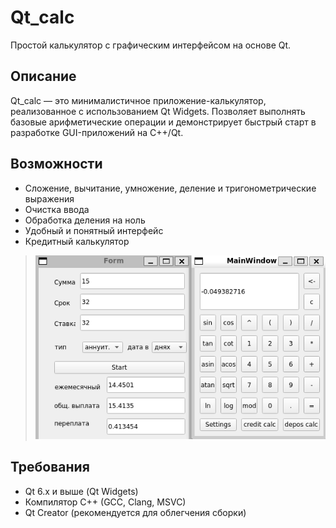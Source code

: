 # Qt_calc

Простой калькулятор с графическим интерфейсом на основе Qt.

## Описание

Qt_calc — это минималистичное приложение-калькулятор, реализованное с использованием Qt Widgets. Позволяет выполнять базовые арифметические операции и демонстрирует быстрый старт в разработке GUI-приложений на C++/Qt.

## Возможности

- Сложение, вычитание, умножение, деление и тригонометрические выражения
- Очистка ввода
- Обработка деления на ноль
- Удобный и понятный интерфейс
- Кредитный калькулятор 

> ![Главное окно](docs/s21_calc.png)

## Требования

- Qt 6.x и выше (Qt Widgets)
- Компилятор C++ (GCC, Clang, MSVC)
- Qt Creator (рекомендуется для облегчения сборки)
